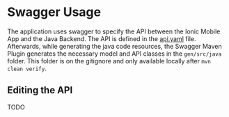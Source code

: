 # Swagger Usage
The application uses swagger to specify the API between the Ionic Mobile App and the Java Backend.
The API is defined in the [api.yaml](./api.yaml) file. Afterwards, while generating the java code resources, the Swagger Maven Plugin 
generates the necessary model and API classes in the `gen/src/java` folder. This folder is on the gitignore and only available locally after
`mvn clean verify`.

## Editing the API
TODO
